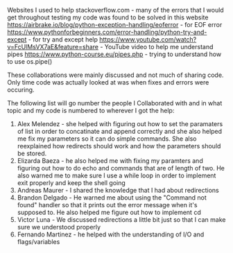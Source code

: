 Websites I used to help
stackoverflow.com - many of the errors that I would get throughout testing my code was found to be solved in this website
https://airbrake.io/blog/python-exception-handling/eoferror - for EOF error
https://www.pythonforbeginners.com/error-handling/python-try-and-except - for try and except help
https://www.youtube.com/watch?v=FcUlMsVX7aE&feature=share - YouTube video to help me understand pipes
https://www.python-course.eu/pipes.php - trying to understand how to use os.pipe()

These collaborations were mainly discussed and not much of sharing code. Only time code was actually looked at was when fixes and errors were occuring.

The following list will go number the people I Collaborated with and in what topic and my code is numbered to wherever I got the help:
1. Alex Melendez - she helped with figuring out how to set the paramaters of list in order to concatinate and append correctly and she also helped me fix my parameters so it can do simple commands. She also reexplained how redirects should work and how the parameters should be stored.
2. Elizarda Baeza - he also helped me with fixing my paramters and figuring out how to do echo and commands that are of length of two. He also warned me to make sure I use a while loop in order to implement exit properly and keep the shell going
3. Andreas Maurer - I shared the knowledge that I had about redirections
4. Brandon Delgado - He warned me about using the "Command not found" handler so that it prints out the error message when it's supposed to. He also helped me figure out how to implement cd
5. Victor Luna - We discussed redirections a little bit just so that I can make sure we understood properly 
6. Fernando Martinez - he helped with the understanding of I/O and flags/variables
